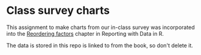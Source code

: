 # Class survey charts

This assignment to make charts from our in-class survey was incorporated into the [Reordering factors](https://utdata.github.io/rwd-r-reporting-with-data/reordering-factors.html) chapter in Reporting with Data in R.

The data is stored in this repo is linked to from the book, so don't delete it.
